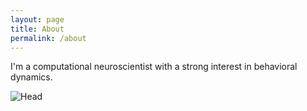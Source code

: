 ```yaml
---
layout: page
title: About
permalink: /about
---
```


I'm a computational neuroscientist with a strong interest in behavioral dynamics.


<img src="https://github.com/heikestein/heikestein.github.io/assets/img/head.jpg" alt="Head">
